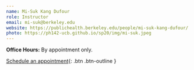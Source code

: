 ```yaml
---
name: Mi-Suk Kang Dufour
role: Instructor
email: mi-suk@berkeley.edu
website: https://publichealth.berkeley.edu/people/mi-suk-kang-dufour/
photo: https://ph142-ucb.github.io/sp20/img/mi-suk.jpeg
---
```


**Office Hours:** By appointment only. 

[Schedule an appointment](https://mi-suk.youcanbook.me/){: .btn .btn-outline }
